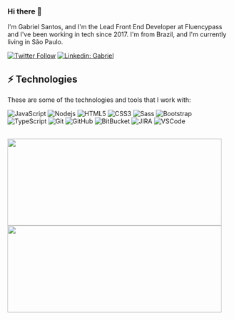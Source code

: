 ### Hi there 👋

I'm Gabriel Santos, and I'm the Lead Front End Developer at Fluencypass and I've been working in tech since 2017. I'm from Brazil, and I'm currently living in São Paulo.

[![Twitter Follow](https://img.shields.io/twitter/follow/mr_gabrielbp?style=social)](https://twitter.com/mr_gabrielbp)
[![Linkedin: Gabriel](https://img.shields.io/badge/-Linkedin-blue?style=flat-square&logo=Linkedin&logoColor=white&link=https://www.linkedin.com/in/gbsantos/)](https://www.linkedin.com/in/gbsantos/)

## ⚡ Technologies

These are some of the technologies and tools that I work with:

![JavaScript](https://img.shields.io/badge/-JavaScript-black?style=flat-square&logo=javascript)
![Nodejs](https://img.shields.io/badge/-Nodejs-339933?style=flat-square&logo=Node.js&logoColor=white)
![HTML5](https://img.shields.io/badge/-HTML5-E34F26?style=flat-square&logo=html5&logoColor=white)
![CSS3](https://img.shields.io/badge/-CSS3-1572B6?style=flat-square&logo=css3)
![Sass](https://img.shields.io/badge/-Sass-CC6699?style=flat-square&logo=sass&logoColor=white)
![Bootstrap](https://img.shields.io/badge/-Bootstrap-563D7C?style=flat-square&logo=bootstrap)
![TypeScript](https://img.shields.io/badge/-TypeScript-007ACC?style=flat-square&logo=typescript)
![Git](https://img.shields.io/badge/-Git-black?style=flat-square&logo=git)
![GitHub](https://img.shields.io/badge/-GitHub-181717?style=flat-square&logo=github)
![BitBucket](https://img.shields.io/badge/-BitBucket-darkblue?style=flat-square&logo=bitbucket)
![JIRA](https://img.shields.io/badge/-JIRA-0052CC?style=flat-square&logo=jira)
![VSCode](https://img.shields.io/badge/-VSCode-007ACC?style=flat-square&logo=visual-studio-code&logoColor=white)

<br />


<img width="480px" height="195px" align="left" src="https://github-readme-stats.vercel.app/api?username=gabriel-brito&show_icons=true" />  
<img width="480px" height="195px" align="left" src="https://github-readme-stats.vercel.app/api/top-langs/?username=gabriel-brito&hide=html&layout=compact&theme=buefy" />  

